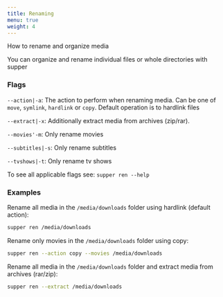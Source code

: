 ```yaml
---
title: Renaming
menu: true
weight: 4
---
```

How to rename and organize media

You can organize and rename individual files or whole directories with supper

### Flags
`--action|-a`: The action to perform when renaming media. Can be one of
`move`, `symlink`, `hardlink` or `copy`. Default operation is to hardlink
files

`--extract|-x`: Additionally extract media from archives (zip/rar).

`--movies'-m`: Only rename movies

`--subtitles|-s`: Only rename subtitles

`--tvshows|-t`: Only rename tv shows

To see all applicable flags see: `supper ren --help`

### Examples
Rename all media in the `/media/downloads` folder using hardlink (default action): 
```bash
supper ren /media/downloads
```

Rename only movies in the `/media/downloads` folder using copy:
```bash
supper ren --action copy --movies /media/downloads
```

Rename all media in the `/media/downloads` folder and extract media from archives (rar/zip):
```bash
supper ren --extract /media/downloads
```